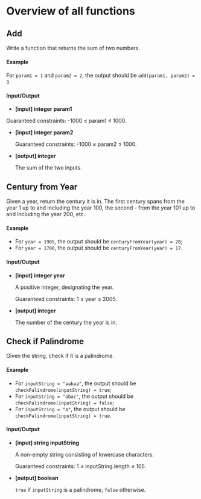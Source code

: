 # Overview of all functions 

## Add

Write a function that returns the sum of two numbers.

#### Example

For `param1 = 1` and `param2 = 2`, the output should be
`add(param1, param2) = 3`.

#### Input/Output

* **[input] integer param1**

 Guaranteed constraints:
 -1000 ≤ param1 ≤ 1000.

* **[input] integer param2**

  Guaranteed constraints:
  -1000 ≤ param2 ≤ 1000.

* **[output] integer**

  The sum of the two inputs.

 ## Century from Year

Given a year, return the century it is in. The first century spans from the year 1 up to and including the year 100, 
the second - from the year 101 up to and including the year 200, etc.

#### Example

* For `year = 1905`, the output should be
  `centuryFromYear(year) = 20`;
* For `year = 1700`, the output should be
  `centuryFromYear(year) = 17`.
#### Input/Output

* **[input] integer year**

  A positive integer, designating the year.

  Guaranteed constraints:
  1 ≤ year ≤ 2005.

* **[output] integer**

  The number of the century the year is in.

## Check if Palindrome

 Given the string, check if it is a palindrome.

#### Example

* For `inputString = "aabaa"`, the output should be
  `checkPalindrome(inputString) = true`;
* For `inputString = "abac"`, the output should be
  `checkPalindrome(inputString) = false`;
* For `inputString = "a"`, the output should be
  `checkPalindrome(inputString) = true`.
#### Input/Output

* **[input] string inputString**

  A non-empty string consisting of lowercase characters.

  Guaranteed constraints:
  1 ≤ inputString.length ≤ 105.

* **[output] boolean**

  `true` if `inputString` is a palindrome, `false` otherwise.